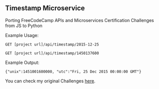 ## Timestamp Microservice

Porting FreeCodeCamp APIs and Microservices Certification Challenges from JS to Python

Example Usage:

`GET [project url]/api/timestamp/2015-12-25`

`GET [project url]/api/timestamp/1450137600`


Example Output:

`{"unix":1451001600000, "utc":"Fri, 25 Dec 2015 00:00:00 GMT"}`

You can check my original Challenges [here](https://omik-fcc.github.io).
